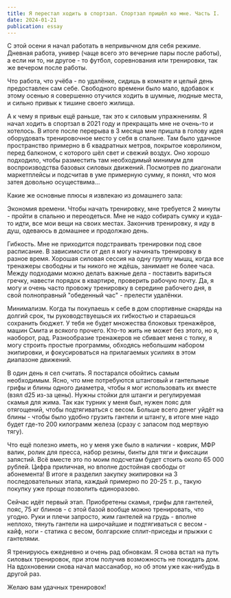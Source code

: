 ```yaml
---
title: Я перестал ходить в спортзал. Спортзал пришёл ко мне. Часть I.
date: 2024-01-21
publication: essay
---
```

С этой осени я начал работать в непривычном для себя режиме. Дневная работа, универ (чаще всего это вечерние пары после работы), а если ни то, ни другое - то футбол, соревнования или тренировки, так же вечером после работы. 

Что работа, что учёба - по удалёнке, сидишь в комнате и целый день предоставлен сам себе. Свободного времени было мало, вдобавок к этому осенью я совершенно отучился ходить в шумные, людные места, и сильно привык к тишине своего жилища. 

А к чему я привык ещё раньше, так это к силовым упражнениям. Я начал ходить в спортзал в 2021 году и прекращать мне не очень-то и хотелось. В итоге после перерыва в 3 месяца мне пришла в голову идея оборудовать тренировочное место у себя в спальне. Там было удачное пространство примерно в 6 квадратных метров, покрытое ковролином, перед балконом, с которого шёл свет и свежий воздух. Оно хорошо подходило, чтобы разместить там необходимый минимум для воспроизводства базовых силовых движений. Посмотрев по диагонали маркетплейсы и подсчитав в уме примерную сумму, я понял, что моя затея довольно осуществима...

Какие же основные плюсы я извлекаю из домашнего зала:

Экономия времени. Чтобы начать тренировку, мне требуется 2 минуты - пройти в спальню и переодеться. Мне не надо собирать сумку и куда-то идти, все мои вещи на своих местах. Закончив тренировку, я иду в душ, одеваюсь в домашнее и продолжаю день.

Гибкость. Мне не приходится подстраивать тренировки под свое расписание. В зависимости от дел я могу начинать тренировку в разное время. Хорошая силовая сессия на одну группу мышц, когда все тренажеры свободны и ты никого не ждёшь, занимает не более часа. Между подходами можно делать важные дела - поставить вариться гречку, навести порядок в квартире, проверить рабочую почту. Да, я могу и очень часто провожу тренировку в середине рабочего дня, в свой полноправный "обеденный час" - прелести удалёнки.

Минимализм. Когда ты покупаешь к себе в дом спортивные снаряды на долгий срок, ты руководствуешься их гибкостью и стараешься сохранить бюджет. У тебя не будет множества блоковых тренажёров, машин Смита и всякого прочего. Кто-то жить не может без этого, но я, наоборот, рад. Разнообразие тренажеров не сбивает меня с толку, я могу строить простые программы, обходясь небольшим набором экипировки, и фокусироваться на прилагаемых усилиях в этом диапазоне движений. 

В один день я сел считать. Я постарался обойтись самым необходимым. Ясно, что мне потребуются штанговый и гантельные грифы и блины одного диаметра, чтобы я мог использовать их вместе (взял d25 из-за цены). Нужны стойки для штанги и регулируемая скамья для жима. Так как турник у меня был, нужен пояс для отягощений, чтобы подтягиваться с весом. Больше всего денег уйдёт на блины - чтобы было удобно грузить гантели и штангу, в итоге мне надо будет где-то 200 килограмм железа (сразу с запасом под мертвую тягу). 

Что ещё полезно иметь, но у меня уже было в наличии - коврик, МФР валик, ролик для пресса, набор резины, бинты для тяги и фиксации запястий. Всё вместе это по моим подсчетам будет стоить около 65 000 рублей. Цифра приличная, но вполне достойная свободы от абонемента! В итоге я разделил закупку экипировки на 3 последовательных этапа, каждый примерно по 20-25 т. р., такую покупку уже проще позволить единоразово.

Сейчас идёт первый этап. Приобретены скамья, грифы для гантелей, пояс, 75 кг блинов - с этой базой вообще можно тренировать, что угодно. Руки и плечи запросто, жим гантелей на грудь - вполне неплохо, тянуть гантели на широчайшие и подтягиваться с весом - кайф, ноги - статика с весом, болгарские сплит-приседы и прыжки с гантелями.

Я тренируюсь ежедневно и очень рад обновкам. Я снова встал на путь силовых тренировок, при этом получив возможность не покидать дом. На вдохновении снова начал массанабор, но об этом уже как-нибудь в другой раз. 

Желаю вам удачных тренировок!